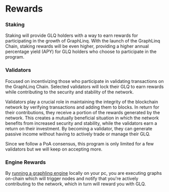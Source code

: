 # Rewards

### **Staking**&#x20;

Staking will provide GLQ holders with a way to earn rewards for participating in the growth of GraphLinq. With the launch of the GraphLinq Chain, staking rewards will be even higher, providing a higher annual percentage yield (APY) for GLQ holders who choose to participate in the program.

### **Validators**&#x20;

Focused on incentivizing those who participate in validating transactions on the GraphLinq Chain. Selected validators will lock their GLQ to earn rewards while contributing to the security and stability of the network.

Validators play a crucial role in maintaining the integrity of the blockchain network by verifying transactions and adding them to blocks. In return for their contributions, they receive a portion of the rewards generated by the network. This creates a mutually beneficial situation in which the network benefits from increased security and stability, while the validators earn a return on their investment. By becoming a validator, they can generate passive income without having to actively trade or manage their GLQ.&#x20;

Since we follow a PoA consensus, this program is only limited for a few validators but we will keep on accepting more.

### **Engine Rewards**

By [running a graphlinq engine](../../dev-tooling/engine/running-an-engine-locally.md) locally on your pc, you are executing graphs on-chain which will trigger nodes and notify that you're actively contributing to the network, which in turn will reward you with GLQ.&#x20;
